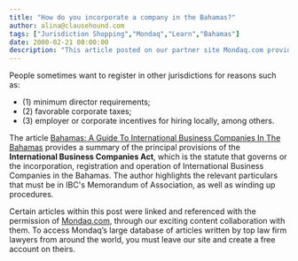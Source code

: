 ```yaml
---
title: "How do you incorporate a company in the Bahamas?"
author: alina@clausehound.com
tags: ["Jurisdiction Shopping","Mondaq","Learn","Bahamas"]
date: 2000-02-21 00:00:00
description: "This article posted on our partner site Mondaq.com provides a summary of the principal provisions of the International Business Companies Act, which is the statute that governs or the incorporation, registration and operation of International Business Companies in the Bahamas."
---
```


People sometimes want to register in other jurisdictions for reasons such as:
- (1) minimum director requirements; 
- (2) favorable corporate taxes; 
- (3) employer or corporate incentives for hiring locally, among others. 

The article [Bahamas: A Guide To International Business Companies In The Bahamas](http://www.mondaq.com/x/7406/Environmental+Law/A+Guide+To+International+Business+Companies+In+The+Bahamas) provides a summary of the principal provisions of the **International Business Companies Act**, which is the statute that governs or the incorporation, registration and operation of International Business Companies in the Bahamas. The author highlights the relevant particulars that must be in IBC's Memorandum of Association, as well as winding up procedures.

Certain articles within this post were linked and referenced with the permission of [Mondaq.com](https://www.mondaq.com/?clear=true), through our exciting content collaboration with them.  To access Mondaq’s large database of articles written by top law firm lawyers from around the world, you must leave our site and create a free account on theirs.

